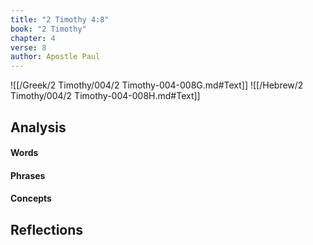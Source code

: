 ```yaml
---
title: "2 Timothy 4:8"
book: "2 Timothy"
chapter: 4
verse: 8
author: Apostle Paul
---
```

![[/Greek/2 Timothy/004/2 Timothy-004-008G.md#Text]]
![[/Hebrew/2 Timothy/004/2 Timothy-004-008H.md#Text]]

## Analysis

#### Words

#### Phrases

#### Concepts

## Reflections

